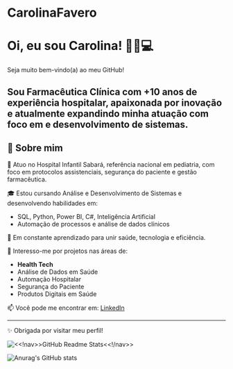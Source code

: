 # CarolinaFavero
# Oi, eu sou Carolina! 👩‍⚕️💻  
Seja muito bem-vindo(a) ao meu GitHub!

Sou Farmacêutica Clínica com +10 anos de experiência hospitalar, apaixonada por inovação e atualmente expandindo minha atuação com foco em e desenvolvimento de sistemas.
---
## 🚀 Sobre mim

🔬 Atuo no Hospital Infantil Sabará, referência nacional em pediatria, com foco em protocolos assistenciais, segurança do paciente e gestão farmacêutica.

🎓 Estou cursando Análise e Desenvolvimento de Sistemas e desenvolvendo habilidades em:

- SQL, Python, Power BI, C#, Inteligência Artificial
- Automação de processos e análise de dados clínicos

🌱 Em constante aprendizado para unir saúde, tecnologia e eficiência.

🧠 Interesso-me por projetos nas áreas de:
- **Health Tech**
- Análise de Dados em Saúde
- Automação Hospitalar
- Segurança do Paciente
- Produtos Digitais em Saúde

📫 Você pode me encontrar em:
[LinkedIn](https://www.linkedin.com/in/carolina-favero-fflow/)

---

✨ Obrigada por visitar meu perfil!

![<<!nav>>GitHub Readme Stats<<!/nav>>](https://readme-stats.vercel.app/api/github?username=MyCaroll&show_icons=true&theme=radical)

![Anurag's GitHub stats](https://github-readme-stats.vercel.app/api?MyCaroll=anuraghazra&theme=calm_pink_icons=true)
